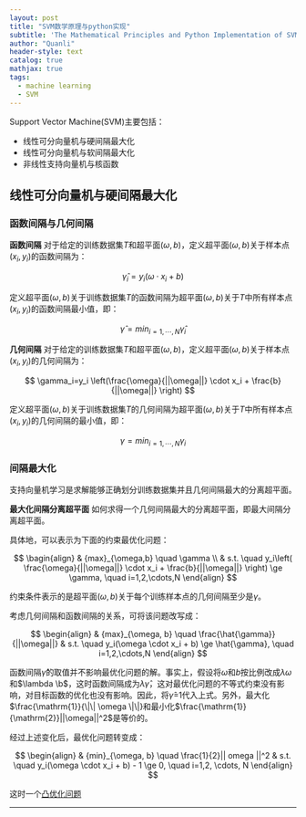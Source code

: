 ```yaml
---
layout: post
title: "SVM数学原理与python实现"
subtitle: 'The Mathematical Principles and Python Implementation of SVM'
author: "Quanli"
header-style: text
catalog: true
mathjax: true
tags:
  - machine learning
  - SVM
---
```


Support Vector Machine(SVM)主要包括：
* 线性可分向量机与硬间隔最大化
* 线性可分向量机与软间隔最大化
* 非线性支持向量机与核函数

## 线性可分向量机与硬间隔最大化

### 函数间隔与几何间隔
**函数间隔** 对于给定的训练数据集$T$和超平面$(\omega,b)$，定义超平面$(\omega,b)$关于样本点$(x_i,y_i)$的函数间隔为：

$$
\hat{\gamma}_i=y_i(\omega \cdot x_i + b)
$$

定义超平面$(\omega, b)$关于训练数据集$T$的函数间隔为超平面$(\omega,b)$关于$T$中所有样本点$(x_i, y_i)$的函数间隔最小值，即：

$$
\hat{\gamma}={min}_{i=1,\cdots,N}\hat{\gamma}_i
$$

**几何间隔** 对于给定的训练数据集$T$和超平面$(\omega,b)$，定义超平面$(\omega,b)$关于样本点$(x_i,y_i)$的几何间隔为：

$$
\gamma_i=y_i \left(\frac{\omega}{||\omega||} \cdot x_i + \frac{b}{||\omega||} \right)
$$

定义超平面$(\omega, b)$关于训练数据集$T$的几何间隔为超平面$(\omega,b)$关于$T$中所有样本点$(x_i,y_i)$的几何间隔的最小值，即：

$$
\gamma={min}_{i=1,\cdots,N} \gamma_i
$$


### 间隔最大化
支持向量机学习是求解能够正确划分训练数据集并且几何间隔最大的分离超平面。

**最大化间隔分离超平面** 如何求得一个几何间隔最大的分离超平面，即最大间隔分离超平面。

具体地，可以表示为下面的约束最优化问题：

$$
\bagin{align}
& {max}_{\omega,b} \quad \gamma \\
& s.t. \quad y_i\left( \frac{\omega}{||\omega||} \cdot x_i + \frac{b}{||\omega||} \right) \ge \gamma, \quad i=1,2,\cdots,N
\end{align}
$$

约束条件表示的是超平面$(\omega, b)$关于每个训练样本点的几何间隔至少是$\gamma$。

考虑几何间隔和函数间隔的关系，可将该问题改写成：

$$
\begin{align}
& {max}_{\omega, b} \quad \frac{\hat{\gamma}}{||\omega||}
& s.t. \quad y_i(\omega \cdot x_i + b) \ge \hat{\gamma}, \quad i=1,2,\cdots,N
\end{align}
$$


函数间隔$\hat{\gamma}$的取值并不影响最优化问题的解。事实上，假设将$\omega$和$b$按比例改成$\lambda \omega$和$\lambda \b$，这时函数间隔成为$\lambda \hat{\gamma}$，这对最优化问题的不等式约束没有影响，对目标函数的优化也没有影响。因此，将$\hat{\gamma}$=1代入上式。另外，最大化$\frac{\mathrm{1}}{\|\| \omega \|\|}和最小化$\frac{\mathrm{1}}{\mathrm{2}}\|\|\omega\|\|^2$是等价的。

经过上述变化后，最优化问题转变成：

$$
\begin{align}
& {min}_{\omega, b} \quad \frac{1}{2}|| omega ||^2
& s.t. \quad y_i(\omega \cdot x_i + b) - 1 \ge 0, \quad i=1,2, \cdots, N
\end{align}
$$

这时一个[凸优化问题](https://clgsnail.github.io/2018/11/21/math-convex-quadratic-programming/)





---
